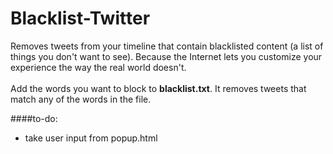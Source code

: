 Blacklist-Twitter
=================
Removes tweets from your timeline that contain blacklisted content (a list of things you don't want to see). Because the Internet lets you customize your experience the way the real world doesn't.
<Br><br>
Add the words you want to block to **blacklist.txt**. It removes tweets that match any of the words in the file.

####to-do:
* take user input from popup.html


